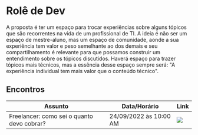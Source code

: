 # Rolê de Dev

A proposta é ter um espaço para trocar experiências sobre alguns tópicos que são recorrentes na vida de um profissional de TI.
A ideia é não ser um espaço de mestre-aluno, mas um espaço de comunidade, aonde a sua experiência tem valor e peso semelhante ao dos demais e seu compartilhamento é relevante para que possamos construir um entendimento sobre os tópicos discutidos.
Haverá espaço para trazer tópicos mais técnicos, mas a essência desse espaço sempre será:
"A experiência individual tem mais valor que o conteúdo técnico".

## Encontros

| Assunto                                  | Data/Horário           | Link                                                                                                                                                                                                                                                                                                  |
| ---------------------------------------- | ---------------------- | ----------------------------------------------------------------------------------------------------------------------------------------------------------------------------------------------------------------------------------------------------------------------------------------------------- |
| Freelancer: como sei o quanto devo cobrar? | 24/09/2022 às 10:00 AM | <a target="_blank" href="https://calendar.google.com/event?action=TEMPLATE&amp;tmeid=MWJyMnZ2OTNqbjRwdHRhMnFwdnZxZ2o4dDggam9zZWNhcmxvc2RlbW9yYWVzZmlsaG9AbQ&amp;tmsrc=josecarlosdemoraesfilho%40gmail.com"><img border="0" src="https://www.google.com/calendar/images/ext/gc_button1_pt-BR.gif"></a> |